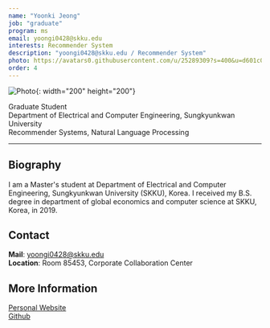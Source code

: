 ```yaml
---
name: "Yoonki Jeong"
job: "graduate"
program: ms
email: yoongi0428@skku.edu
interests: Recommender System
description: "yoongi0428@skku.edu / Recommender System"
photo: https://avatars0.githubusercontent.com/u/25289309?s=400&u=d601c0ceaae072c664d6abcff3383f435de51c97&v=4
order: 4
---
```


<!-- Post name should be this form: name.md
        For example, Gildong Hong.md -->

<!-- Fill the contents where --Fill-- exists -->
<!-- The example is in '_authors/Jongwuk Lee.md' or '_authors/Jiwoo Kim.md'>

<!-- For 'name' front matter, follow this format: Gildong Hong -->
<!-- For 'job' front matter, choose the one of these: professor / graduate / undergraduate / alumni -->
<!-- For 'description' front matter, write down your email address and areas of interests.
        Email address is nessecary for graduate students.
        Follow this format: example@skku.edu / Computer Science -->

![Photo](https://avatars0.githubusercontent.com/u/25289309?s=400&u=d601c0ceaae072c664d6abcff3383f435de51c97&v=4){: width="200" height="200"}
<!-- <img src="https://avatars0.githubusercontent.com/u/25289309?s=400&u=d601c0ceaae072c664d6abcff3383f435de51c97&v=4" width="200" height="200"> -->

Graduate Student<br>Department of Electrical and Computer Engineering, Sungkyunkwan University<br>Recommender Systems, Natural Language Processing

<!-- If you have a photo, then write that url in (). Photo can be anything with 200x200 size. -->
<!-- Fill the position, institution/department, interests
        For example, Graduate Student<br>Department of Software, Sungkyunkwan University<br>Recommender Systems, Natural Language Processing, Neuroimaging Analysis and Understanding -->

<hr>

## Biography
I am a Master's student at Department of Electrical and Computer Engineering, Sungkyunkwan University (SKKU), Korea.
I received my B.S. degree in department of global economics and computer science at SKKU, Korea, in 2019.


 <!-- Write your own biography contents. -->


## Contact
**Mail**: yoongi0428@skku.edu <!-- Write your own email address -->
<br>
**Location**: Room 85453, Corporate Collaboration Center <!-- 85453 or your location address -->

## More Information
[Personal Website](https://yoongi0428.github.io/) \
[Github](https://github.com/yoongi0428)

<!-- If you have some personal websites, then write the url here. -->
<!-- If you don't have them, then remove a line '[Persoal Website](--Fill--)' -->
